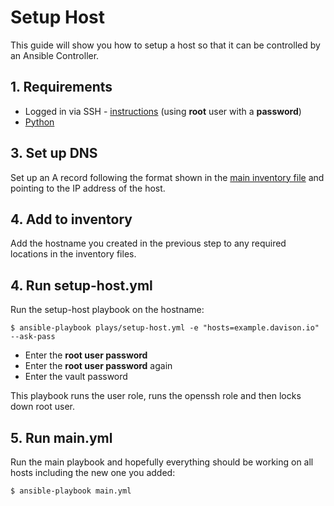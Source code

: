 # Setup Host

This guide will show you how to setup a host so that it can be controlled by an Ansible Controller.

## 1. Requirements

- Logged in via SSH - [instructions](https://www.digitalocean.com/community/tutorials/how-to-connect-to-your-droplet-with-ssh) (using **root** user with a **password**)
- [Python](https://www.python.org)

## 3. Set up DNS

Set up an A record following the format shown in the [main inventory file](https://github.com/davisonio/davison.io-devops/blob/master/inventory/main) and pointing to the IP address of the host.

## 4. Add to inventory

Add the hostname you created in the previous step to any required locations in the inventory files.

## 4. Run setup-host.yml

Run the setup-host playbook on the hostname:

```
$ ansible-playbook plays/setup-host.yml -e "hosts=example.davison.io" --ask-pass
```

- Enter the **root user password**
- Enter the **root user password** again
- Enter the vault password

This playbook runs the user role, runs the openssh role and then locks down root user.

## 5. Run main.yml

Run the main playbook and hopefully everything should be working on all hosts including the new one you added:

```
$ ansible-playbook main.yml
```
